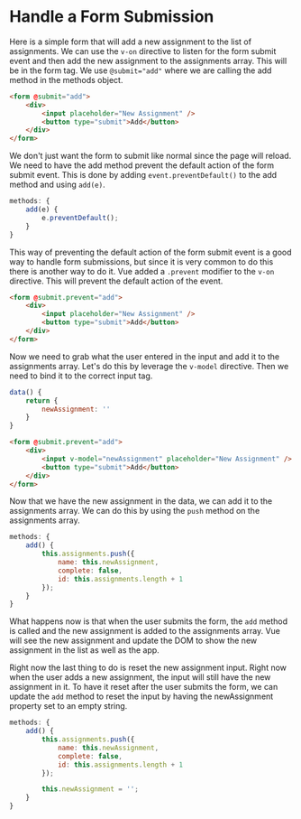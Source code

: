 # Handle a Form Submission

Here is a simple form that will add a new assignment to the list of assignments. We can use the `v-on` directive to listen for the form submit event and then add the new assignment to the assignments array. This will be in the form tag. We use `@submit="add"` where we are calling the add method in the methods object.

```html
<form @submit="add">
    <div>
        <input placeholder="New Assignment" />
        <button type="submit">Add</button>
    </div>
</form>
```

We don't just want the form to submit like normal since the page will reload. We need to have the add method prevent the default action of the form submit event. This is done by adding `event.preventDefault()` to the add method and using `add(e)`.

``` javascript
methods: {
    add(e) {
        e.preventDefault();
    }
}
```

This way of preventing the default action of the form submit event is a good way to handle form submissions, but since it is very common to do this there is another way to do it. Vue added a `.prevent` modifier to the `v-on` directive. This will prevent the default action of the event.

```html
<form @submit.prevent="add">
    <div>
        <input placeholder="New Assignment" />
        <button type="submit">Add</button>
    </div>
</form>
```

Now we need to grab what the user entered in the input and add it to the assignments array. Let's do this by leverage the `v-model` directive. Then we need to bind it to the correct input tag.

``` javascript
data() {
    return {
        newAssignment: ''
    }
}
```
```html
<form @submit.prevent="add">
    <div>
        <input v-model="newAssignment" placeholder="New Assignment" />
        <button type="submit">Add</button>
    </div>
</form>
```

Now that we have the new assignment in the data, we can add it to the assignments array. We can do this by using the `push` method on the assignments array.

```javascript
methods: {
    add() {
        this.assignments.push({
            name: this.newAssignment,
            complete: false,
            id: this.assignments.length + 1
        });
    }
}
```

What happens now is that when the user submits the form, the `add` method is called and the new assignment is added to the assignments array. Vue will see the new assignment and update the DOM to show the new assignment in the list as well as the app.

Right now the last thing to do is reset the new assignment input. Right now when the user adds a new assignment, the input will still have the new assignment in it. To have it reset after the user submits the form, we can update the `add` method to reset the input by having the newAssignment property set to an empty string.

```javascript
methods: {
    add() {
        this.assignments.push({
            name: this.newAssignment,
            complete: false,
            id: this.assignments.length + 1
        });

        this.newAssignment = '';
    }
}
```
